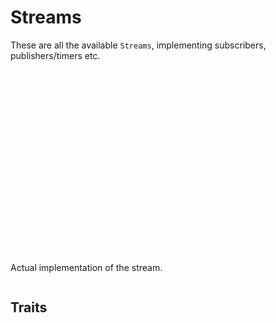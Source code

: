 # Streams 

These are all the available `Streams`, implementing subscribers, publishers/timers etc.

```{doxygentypedef} icey::Clock
```
```{doxygentypedef} icey::Time
```
```{doxygentypedef} icey::Duration
```

```{doxygenstruct} icey::Nothing
```
```{doxygenstruct} icey::Result
```


```{doxygenclass} icey::Stream
```

```{doxygenstruct} icey::ParameterStream
```

```{doxygenstruct} icey::Interval
```
```{doxygenstruct} icey::Set
```
```{doxygenstruct} icey::Validator
```

```{doxygenstruct} icey::SubscriptionStream
```
```{doxygenstruct} icey::TimerStream
```
```{doxygenstruct} icey::TimerImpl
```


```{doxygenstruct} icey::PublisherStream
```
```{doxygenstruct} icey::PublisherImpl
```

```{doxygenstruct} icey::ServiceStream
```

```{doxygenstruct} icey::ServiceClient
```
```{doxygenstruct} icey::ServiceClientImpl
```

```{doxygenstruct} icey::TransformSubscriptionStream
```
```{doxygenstruct} icey::TransformSubscriptionStreamImpl
```

```{doxygenstruct} icey::TransformPublisherStream
```

```{doxygenclass} icey::StreamImplDefault
```

Actual implementation of the stream.

```{doxygenclass} icey::impl::Stream
```

## Traits 
```{doxygentypedef} icey::obs_err
```
```{doxygentypedef} icey::obs_val
```
```{doxygentypedef} icey::obs_msg
```
